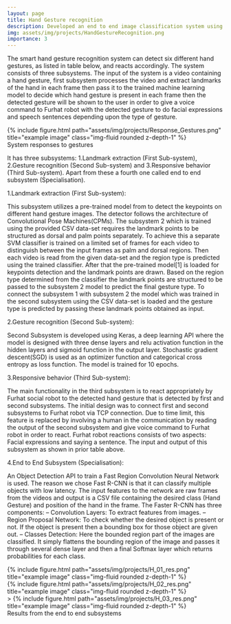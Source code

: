 ```yaml
---
layout: page
title: Hand Gesture recognition
description: Developed an end to end image classification system using Fast R-CNN Network to predict 6 hand gestures.
img: assets/img/projects/HandGestureRecognition.png
importance: 3
---
```


The smart hand gesture recognition system can detect six different hand gestures, as listed in table below, and reacts accordingly. The system consists of three subsystems. The input of the system is a video containing a hand gesture, first subsystem processes the video and extract landmarks of the hand in each frame then pass it to the trained machine learning model to decide which hand gesture is present in each frame then the detected gesture will be shown to the user in order to give a voice command to Furhat robot with the detected gesture to do facial expressions and speech sentences depending upon the type of gesture.

<div class="row justify-content-sm-center">
    <div class="col-sm-8 mt-3 mt-md-0">
        {% include figure.html path="assets/img/projects/Response_Gestures.png" title="example image" class="img-fluid rounded z-depth-1" %}
    </div>
</div>
<div class="caption">
     System responses to gestures
</div>

It has three subsystems: 1.Landmark extraction (First Sub-system), 2.Gesture recognition (Second Sub-system) and 3.Responsive behavior (Third Sub-system). Apart from these a fourth one called end to end subsystem (Specialisation).

1.Landmark extraction (First Sub-system):

This subsystem utilizes a pre-trained model from to detect the keypoints on different hand gesture images. The detector follows the architecture of Convolutional Pose Machines(CPMs). The subsystem 2 which is trained using the provided CSV data-set requires the landmark points to be structured as dorsal and palm points separately. To achieve this a separate SVM classifier is trained on a limited set of frames for each video to distinguish between the input frames as palm and dorsal regions. Then each video is read from the given data-set and the region type is predicted using the trained classifier. After that the pre-trained model[1] is loaded for keypoints detection and the landmark
points are drawn. Based on the region type determined from the classifier the landmark points are structured to be passed to the subsystem 2 model to predict the final gesture type. To connect the subsystem 1 with subsystem 2 the model which was trained in the second subsystem using the CSV data-set is loaded and the gesture type is predicted by passing these landmark points obtained as input.

2.Gesture recognition (Second Sub-system):

Second Subsystem is developed using Keras, a deep learning API where the model is designed with three dense layers and relu activation function in the hidden layers and sigmoid function in the output layer. Stochastic gradient descent(SGD) is used as an optimizer function and categorical cross entropy as loss function. The model is trained for 10 epochs.

3.Responsive behavior (Third Sub-system):

The main functionality in the third subsystem is to react appropriately by Furhat social robot to the detected hand gesture that is detected by first and second subsystems. The initial design was to connect first and second subsystems to Furhat robot via TCP connection. Due to time limit, this feature is replaced by involving a human in the communication by reading the output of the second subsystem and give voice command to Furhat robot in order to react. Furhat robot reactions consists of two aspects: Facial expressions and saying a sentence. The input and output of this subsystem as shown in prior table above.

4.End to End Subsystem (Specialisation):

An Object Detection API to train a Fast Region Convolution Neural Network is used. The reason we chose Fast R-CNN is that it can classify multiple objects with low latency. The input features to the network are raw frames from the videos and output is a CSV file containing the desired class (Hand Gesture) and position of the hand in the frame. The Faster R-CNN has three components:
  – Convolution Layers: To extract features from images.
  – Region Proposal Network: To check whether the desired object is present or not. If the object is present then a bounding box for those object are given out.
  – Classes Detection: Here the bounded region part of the images are classified. It simply flattens the bounding region of the image and passes it through several dense layer and then a final Softmax layer which returns probabilities for each class.

  <div class="row justify-content-sm-center">
      <div class="col-sm-8 mt-3 mt-md-0">
          {% include figure.html path="assets/img/projects/H_01_res.png" title="example image" class="img-fluid rounded z-depth-1" %}
      </div>
  </div>
  <div class="row">
      <div class="col-sm mt-3 mt-md-0">
          {% include figure.html path="assets/img/projects/H_02_res.png" title="example image" class="img-fluid rounded z-depth-1" %}
      </div>
  </div>
  <div class="row justify-content-sm-center">
      <div class="col-sm-8 mt-3 mt-md-0">>
          {% include figure.html path="assets/img/projects/H_03_res.png" title="example image" class="img-fluid rounded z-depth-1" %}
      </div>
  </div>
  <div class="caption">
       Results from the end to end subsystems
  </div>
